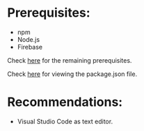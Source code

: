 # Prerequisites:

* npm
* Node.js
* Firebase

Check [here](https://github.com/aravindvnair99/IEEE-Amrita-Bengaluru/network/dependencies) for the remaining prerequisites.

Check [here](https://github.com/aravindvnair99/IEEE-Amrita-Bengaluru/blob/master/functions/package.json) for viewing the package.json file.

# Recommendations:

* Visual Studio Code as text editor.